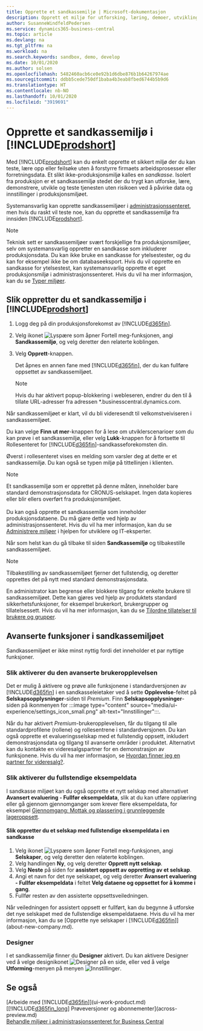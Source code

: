 ```yaml
---
title: Opprette et sandkassemiljø | Microsoft-dokumentasjon
description: Opprett et miljø for utforsking, læring, demoer, utvikling og testing.
author: SusanneWindfeldPedersen
ms.service: dynamics365-business-central
ms.topic: article
ms.devlang: na
ms.tgt_pltfrm: na
ms.workload: na
ms.search.keywords: sandbox, demo, develop
ms.date: 10/01/2020
ms.author: solsen
ms.openlocfilehash: 5482460acb6ce0e92b1d6dbe876b1b64267974ae
ms.sourcegitcommit: ddbb5cede750df1baba4b3eab8fbed6744b5b9d6
ms.translationtype: HT
ms.contentlocale: nb-NO
ms.lasthandoff: 10/01/2020
ms.locfileid: "3919691"
---
```

# <a name="creating-a-sandbox-environment-in-prodshort"></a>Opprette et sandkassemiljø i [!INCLUDE[prodshort](includes/prodshort.md)]

Med [!INCLUDE[prodshort](includes/prodshort.md)] kan du enkelt opprette et sikkert miljø der du kan teste, lære opp eller feilsøke uten å forstyrre firmaets arbeidsprosesser eller forretningsdata. Et slikt ikke-produksjonsmiljø kalles en *sandkasse*. Isolert fra produksjon er et sandkassemiljø stedet der du trygt kan utforske, lære, demonstrere, utvikle og teste tjenesten uten risikoen ved å påvirke data og innstillinger i produksjonsmiljøet.  

Systemansvarlig kan opprette sandkassemiljøer i [administrasjonssenteret](/dynamics365/business-central/dev-itpro/administration/tenant-admin-center-environments?toc=/dynamics365/business-central/toc.json), men hvis du raskt vil teste noe, kan du opprette et sandkassemiljø fra innsiden [!INCLUDE[prodshort](includes/prodshort.md)].  

> [!NOTE]
> Teknisk sett er sandkassemiljøer svært forskjellige fra produksjonsmiljøer, selv om systemansvarlig oppretter en sandkasse som inkluderer produksjonsdata. Du kan ikke bruke en sandkasse for ytelsestester, og du kan for eksempel ikke be om databaseeksport. Hvis du vil opprette en sandkasse for ytelsestest, kan systemansvarlig opprette et eget produksjonsmiljø i administrasjonssenteret. Hvis du vil ha mer informasjon, kan du se [Typer miljøer](/dynamics365/business-central/dev-itpro/administration/tenant-admin-center-environments#types-of-environments).

## <a name="to-create-a-sandbox-environment-in-your-prodshort"></a>Slik oppretter du et sandkassemiljø i [!INCLUDE[prodshort](includes/prodshort.md)]

1. Logg deg på din produksjonsforekomst av [!INCLUDE[d365fin](includes/d365fin_md.md)].

2. Velg ikonet ![Lyspære som åpner Fortell meg-funksjonen](media/ui-search/search_small.png "Fortell hva du vil gjøre"), angi **Sandkassemiljø**, og velg deretter den relaterte koblingen.
    <!-- ![Sandbox Environment Setup](./media/across-sandbox/sandbox-environment-setup.png) -->
3. Velg **Opprett**-knappen.  

    Det åpnes en annen fane med [!INCLUDE[d365fin](includes/d365fin_md.md)], der du kan fullføre oppsettet av sandkassemiljøet.

    > [!NOTE]  
    >  Hvis du har aktivert popup-blokkering i webleseren, endrer du den til å tillate URL-adresser fra adressen *.businesscentral.dynamics.com.

Når sandkassemiljøet er klart, vil du bli videresendt til velkomstveiviseren i sandkassemiljøet.
<!-- ![Sandbox Welcome Wizard](./media/across-sandbox/sandbox-wizard.png) -->

Du kan velge **Finn ut mer**-knappen for å lese om utviklerscenarioer som du kan prøve i et sandkassemiljø, eller velg **Lukk**-knappen for å fortsette til Rollesenteret for [!INCLUDE[d365fin](includes/d365fin_md.md)]-sandkasseforekomsten din.

Øverst i rollesenteret vises en melding som varsler deg at dette er et sandkassemiljø. Du kan også se typen miljø på tittellinjen i klienten.
    <!-- ![Sandbox RoleCenter Notification](./media/across-sandbox/sandbox-rolecenter-notification.png) -->

> [!NOTE]
> Et sandkassemiljø som er opprettet på denne måten, inneholder bare standard demonstrasjonsdata for CRONUS-selskapet. Ingen data kopieres eller blir ellers overført fra produksjonsmiljøet.<br /><br />
> Du kan også opprette et sandkassemiljø som inneholder produksjonsdataene. Du må gjøre dette ved hjelp av administrasjonssenteret. Hvis du vil ha mer informasjon, kan du se [Administrere miljøer](/dynamics365/business-central/dev-itpro/administration/tenant-admin-center-environments) i hjelpen for utviklere og IT-eksperter.

Når som helst kan du gå tilbake til siden **Sandkassemiljø** og tilbakestille sandkassemiljøet.

> [!NOTE]  
> Tilbakestilling av sandkassemiljøet fjerner det fullstendig, og deretter opprettes det på nytt med standard demonstrasjonsdata.  

<!--To switch between your production and sandbox environments, you can use the Business Central app launcher.
    ![Sandbox Dynamics365 Menu](./media/across-sandbox/sandbox-dynamics365-menu.png) -->

En administrator kan begrense eller blokkere tilgang for enkelte brukere til sandkassemiljøet. Dette kan gjøres ved hjelp av produktets standard sikkerhetsfunksjoner, for eksempel brukerkort, brukergrupper og tillatelsessett. Hvis du vil ha mer informasjon, kan du se [Tilordne tillatelser til brukere og grupper](ui-define-granular-permissions.md).  

<!-- ![Sandbox Permission Sets](./media/across-sandbox/sandbox-permission-sets.png) -->

## <a name="advanced-functionality-in-the-sandbox-environment"></a>Avanserte funksjoner i sandkassemiljøet

Sandkassemiljøet er ikke minst nyttig fordi det inneholder et par nyttige funksjoner.

### <a name="to-enable-the-advanced-user-experience"></a>Slik aktiverer du den avanserte brukeropplevelsen

Det er mulig å aktivere og prøve alle funksjonene i standardversjonen av [!INCLUDE[d365fin](includes/d365fin_md.md)] i en sandkasseleietaker ved å sette **Opplevelse**-feltet på **Selskapsopplysninger**-siden til *Premium*. Finn **Selskapsopplysninger**-siden på ikonmenyen for :::image type="content" source="media/ui-experience/settings_icon_small.png" alt-text="Innstillinger":::.  

Når du har aktivert *Premium*-brukeropplevelsen, får du tilgang til alle standardprofilene (rollene) og rollesentrene i standardversjonen. Du kan også opprette et evalueringsselskap med et fullstendig oppsett, inkludert demonstrasjonsdata og tilgang til avanserte områder i produktet. Alternativt kan du kontakte en videresalgspartner for en demonstrasjon av funksjonene. Hvis du vil ha mer informasjon, se [Hvordan finner jeg en partner for videresalg?](across-faq.md#findpartner).  

### <a name="to-enable-complete-sample-data"></a>Slik aktiverer du fullstendige eksempeldata

I sandkasse miljøet kan du også opprette et nytt selskap med alternativet **Avansert evaluering - Fullfør eksempeldata**, slik at du kan utføre opplæring eller gå gjennom gjennomganger som krever flere eksempeldata, for eksempel [Gjennomgang: Mottak og plassering i grunnleggende lageroppsett](walkthrough-receiving-and-putting-away-in-basic-warehousing.md).  

#### <a name="to-create-a-company-with-complete-sample-data-in-a-sandbox"></a>Slik oppretter du et selskap med fullstendige eksempeldata i en sandkasse

1. Velg ikonet ![Lyspære som åpner Fortell meg-funksjonen](media/ui-search/search_small.png "Fortell hva du vil gjøre"), angi **Selskaper**, og velg deretter den relaterte koblingen.  
2. Velg handlingen **Ny**, og velg deretter **Opprett nytt selskap**.  
3. Velg **Neste** på siden for **assistert oppsett av oppretting av et selskap**.  
4. Angi et navn for det nye selskapet, og velg deretter **Avansert evaluering - Fullfør eksempeldata** i feltet **Velg dataene og oppsettet for å komme i gang**.  
5. Fullfør resten av den assisterte oppsettsveiledningen.  

Når veiledningen for assistert oppsett er fullført, kan du begynne å utforske det nye selskapet med de fullstendige eksempeldataene. Hvis du vil ha mer informasjon, kan du se [Opprette nye selskaper i [!INCLUDE[d365fin](includes/d365fin_md.md)]](about-new-company.md).  

### <a name="designer"></a>Designer

I et sandkassemiljø finner du **Designer** aktivert. Du kan aktivere Designer ved å velge designikonet ![Designer](./media/across-sandbox/sandbox-inclient-design-icon.png) på en side, eller ved å velge **Utforming**-menyen på menyen ![Innstillinger](media/ui-experience/settings_icon_small.png).

<!-- ![In-client Designer](./media/across-sandbox/sandbox-inclient-designer.png) -->

## <a name="see-also"></a>Se også

[Arbeide med [!INCLUDE[d365fin](includes/d365fin_md.md)]](ui-work-product.md)  
[[!INCLUDE[d365fin_long](includes/d365fin_long_md.md)] Prøveversjoner og abonnementer](across-preview.md)  
[Behandle miljøer i administrasjonssenteret for Business Central](/dynamics365/business-central/dev-itpro/administration/tenant-admin-center-environments)  

